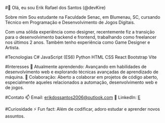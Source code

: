 #👋 Olá, eu sou Erik Rafael dos Santos (@devKire)

Sobre mim
Sou estudante na Faculdade Senac, em Blumenau, SC, cursando Técnico em Programação e Desenvolvimento de Jogos Digitais.

Com uma sólida experiência como designer, recentemente fiz a transição para o desenvolvimento backend e frontend, trabalhando como freelancer nos últimos 2 anos. Também tenho experiência como Game Designer e Artista.

#Tecnologias
C#
JavaScript (ES6)
Python
HTML
CSS
React
Bootstrap
Vite

#Interesses
🌱 Atualmente aprendendo: Avançando em habilidades de desenvolvimento web e explorando técnicas avançadas de aprendizado de máquina.
💞️ Colaboração: Aberto a colaborar em projetos de código aberto, especialmente aqueles relacionados a automação, desenvolvimento web e de jogos.

#Contato
📫 Email: erikdossantos2006@outlook.com
💼 LinkedIn: [E](https://www.linkedin.com/in/erik-rafael-dos-santos-416b64251/?trk=opento_sprofile_details)

#Curiosidade
⚡ Fun fact: Além de codificar, adoro estudar e aprender novos assuntos.

